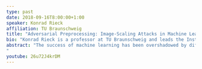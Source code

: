```yaml
---
type: past
date: 2018-09-16T8:00:00+1:00
speaker: Konrad Rieck
affiliation: TU Braunschweig
title: "Adversarial Preprocessing: Image-Scaling Attacks in Machine Learning"
bio: "Konrad Rieck is a professor at TU Braunschweig and leads the Institute of System Security. Previously, he worked at the University of Göttingen, TU Berlin and Fraunhofer FIRST. His research focus is the intersection of machine learning and computer security. With his group, he develops intelligent methods for detecting attacks, analyzing malicious code and discovering security vulnerabilities. He received the CAST/GI Doctoral Award, a Google Faculty Research Award and recently an ERC Consolidator Grant."
abstract: "The success of machine learning has been overshadowed by different attacks that thwart its correct operation. While prior work has mainly focused on attacking learning algorithms, another weak spot in learning-based systems has been overlooked: data preprocessing. In this talk, I discuss a recent class of attacks against image scaling. These attacks are agnostic to learning algorithms and affect the preprocessing of all vision systems that use vulnerable scaling implementations, such as TensorFlow, OpenCV, and Pillow. Based on a root-cause analysis of the vulnerabilities, I present novel defenses that effectively block image-scaling attacks in practice and can be easily added to existing systems.
"
youtube: 26u72J4krDM
---
```

